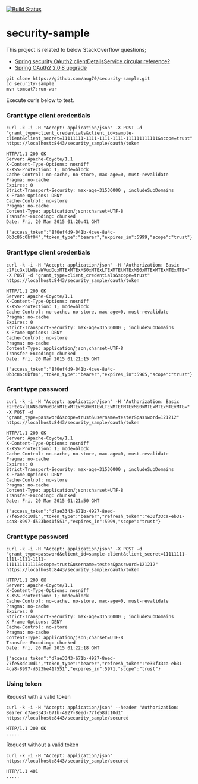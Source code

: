 [![Build Status](https://api.shippable.com/projects/56ce5d4922366a0c003ea90e/badge?branchName=master)](https://app.shippable.com/projects/56ce5d4922366a0c003ea90e/builds/latest)

# security-sample

This project is related to below StackOverflow questions; 

* [Spring security OAuth2 clientDetailsService circular reference?](http://stackoverflow.com/questions/29069121/spring-security-oauth2-clientdetailsservice-circular-reference?noredirect=1#comment46435461_29069121)
* [Spring OAuth2 2.0.8 upgrade](http://stackoverflow.com/questions/35496545/spring-oauth2-2-0-8-upgrade?noredirect=1#comment58875905_35496545)


```
git clone https://github.com/aug70/security-sample.git
cd security-sample
mvn tomcat7:run-war

```


Execute curls below to test.


### Grant type client credentials


```
curl -k -i -H "Accept: application/json" -X POST -d "grant_type=client_credentials&client_id=sample-client&client_secret=11111111-1111-1111-1111-111111111111&scope=trust" https://localhost:8443/security_sample/oauth/token
```

```
HTTP/1.1 200 OK
Server: Apache-Coyote/1.1
X-Content-Type-Options: nosniff
X-XSS-Protection: 1; mode=block
Cache-Control: no-cache, no-store, max-age=0, must-revalidate
Pragma: no-cache
Expires: 0
Strict-Transport-Security: max-age=31536000 ; includeSubDomains
X-Frame-Options: DENY
Cache-Control: no-store
Pragma: no-cache
Content-Type: application/json;charset=UTF-8
Transfer-Encoding: chunked
Date: Fri, 20 Mar 2015 01:20:41 GMT

{"access_token":"8f0ef4d9-041b-4cee-8a4c-0b3c86c0bf04","token_type":"bearer","expires_in":5999,"scope":"trust"}
```

### Grant type client credentials


```
curl -k -i -H "Accept: application/json" -H "Authorization: Basic c2FtcGxlLWNsaWVudDoxMTExMTExMS0xMTExLTExMTEtMTExMS0xMTExMTExMTExMTE=" -X POST -d "grant_type=client_credentials&scope=trust" https://localhost:8443/security_sample/oauth/token
```

```
HTTP/1.1 200 OK
Server: Apache-Coyote/1.1
X-Content-Type-Options: nosniff
X-XSS-Protection: 1; mode=block
Cache-Control: no-cache, no-store, max-age=0, must-revalidate
Pragma: no-cache
Expires: 0
Strict-Transport-Security: max-age=31536000 ; includeSubDomains
X-Frame-Options: DENY
Cache-Control: no-store
Pragma: no-cache
Content-Type: application/json;charset=UTF-8
Transfer-Encoding: chunked
Date: Fri, 20 Mar 2015 01:21:15 GMT

{"access_token":"8f0ef4d9-041b-4cee-8a4c-0b3c86c0bf04","token_type":"bearer","expires_in":5965,"scope":"trust"}
```


### Grant type password


```
curl -k -i -H "Accept: application/json" -H "Authorization: Basic c2FtcGxlLWNsaWVudDoxMTExMTExMS0xMTExLTExMTEtMTExMS0xMTExMTExMTExMTE=" -X POST -d "grant_type=password&scope=trust&username=tester&password=121212" https://localhost:8443/security_sample/oauth/token
```

```
HTTP/1.1 200 OK
Server: Apache-Coyote/1.1
X-Content-Type-Options: nosniff
X-XSS-Protection: 1; mode=block
Cache-Control: no-cache, no-store, max-age=0, must-revalidate
Pragma: no-cache
Expires: 0
Strict-Transport-Security: max-age=31536000 ; includeSubDomains
X-Frame-Options: DENY
Cache-Control: no-store
Pragma: no-cache
Content-Type: application/json;charset=UTF-8
Transfer-Encoding: chunked
Date: Fri, 20 Mar 2015 01:21:50 GMT

{"access_token":"d7ae3343-671b-4927-8eed-77fe58dc10d1","token_type":"bearer","refresh_token":"e30f33ca-eb31-4ca8-8997-d523be41f551","expires_in":5999,"scope":"trust"}
```

### Grant type password

```
curl -k -i -H "Accept: application/json" -X POST -d "grant_type=password&client_id=sample-client&client_secret=11111111-1111-1111-1111-111111111111&scope=trust&username=tester&password=121212" https://localhost:8443/security_sample/oauth/token
```

```
HTTP/1.1 200 OK
Server: Apache-Coyote/1.1
X-Content-Type-Options: nosniff
X-XSS-Protection: 1; mode=block
Cache-Control: no-cache, no-store, max-age=0, must-revalidate
Pragma: no-cache
Expires: 0
Strict-Transport-Security: max-age=31536000 ; includeSubDomains
X-Frame-Options: DENY
Cache-Control: no-store
Pragma: no-cache
Content-Type: application/json;charset=UTF-8
Transfer-Encoding: chunked
Date: Fri, 20 Mar 2015 01:22:18 GMT

{"access_token":"d7ae3343-671b-4927-8eed-77fe58dc10d1","token_type":"bearer","refresh_token":"e30f33ca-eb31-4ca8-8997-d523be41f551","expires_in":5971,"scope":"trust"}
```


### Using token

Request with a valid token

```
curl -k -i -H "Accept: application/json" --header "Authorization: Bearer d7ae3343-671b-4927-8eed-77fe58dc10d1" https://localhost:8443/security_sample/secured

HTTP/1.1 200 OK
.....

```

Request without a valid token

```
curl -k -i -H "Accept: application/json" https://localhost:8443/security_sample/secured

HTTP/1.1 401
.....

```